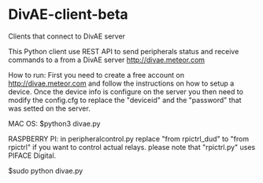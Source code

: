 # DivAE-client-beta
Clients that connect to DivAE server

This Python client use REST API to send peripherals status and receive commands to a from a DivAE server http://divae.meteor.com

How to run:
First you need to create a free account on http://divae.meteor.com and follow the instructions on how to setup a device.
Once the device info is configure on the server you then need to modify the config.cfg to replace the "deviceid" and the "password" that was setted on the server.

MAC OS:
$python3 divae.py

RASPBERRY PI:
in peripheralcontrol.py replace "from rpictrl_dud" to "from rpictrl" if you want to control actual relays.
please note that "rpictrl.py" uses PIFACE Digital.

$sudo python divae.py
